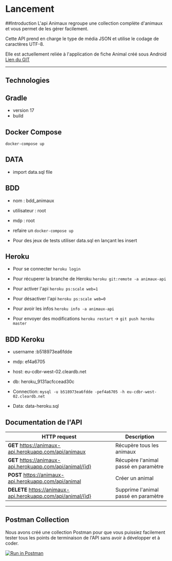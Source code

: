 # Lancement
##Introduction
L'api Animaux regroupe une collection complète d'animaux et vous permet de les gérer facilement.

Cette API prend en charge le type de média JSON et utilise le codage de caractères UTF-8.

Elle est actuellement reliée à l'application de fiche Animal créé sous Android [Lien du GIT](https://github.com/Joktaa/Animaux)

---
## Technologies

## Gradle
- version 17
- build

## Docker Compose
`docker-compose up`

## DATA
- import data.sql file

## BDD
- nom : bdd_animaux
- utilisateur : root
- mdp : root


- refaire un `docker-compose up`


- Pour des jeux de tests utiliser data.sql en lançant les insert

## Heroku
- Pour se connecter `heroku login`

- Pour récuperer la branche de Heroku `heroku git:remote -a animaux-api`

- Pour activer l'api `heroku ps:scale web=1`

- Pour désactiver l'api `heroku ps:scale web=0`

- Pour avoir les infos `heroku info -a animaux-api`

- Pour envoyer des modifications `heroku restart` -> `git push heroku master`

## BDD Keroku

- username :b518973ea6fdde

- mdp: ef4a6705

- host: eu-cdbr-west-02.cleardb.net

- db: heroku_9131acfccead30c


- Connection: `mysql -u b518973ea6fdde -pef4a6705 -h eu-cdbr-west-02.cleardb.net`
- Data: data-heroku.sql

## Documentation de l'API

| HTTP request | Description
| ------------- | ------------
| **GET** https://animaux-api.herokuapp.com/api/animaux | Récupère tous les animaux
| **GET** https://animaux-api.herokuapp.com/api/animal/{id} | Récupère l'animal passé en paramètre
| **POST** https://animaux-api.herokuapp.com/api/animal | Créer un animal
| **DELETE** https://animaux-api.herokuapp.com/api/animal/{id}| Supprime l'animal passé en paramètre

---

## Postman Collection
Nous avons créé une collection Postman pour que vous puissiez facilement tester tous les points de terminaison de l'API sans avoir à développer et à coder.

[![Run in Postman](https://run.pstmn.io/button.svg)](https://god.gw.postman.com/run-collection/14102114-eaa917a9-53e2-423c-8f62-a7da5cf36ae0?action=collection%2Ffork&collection-url=entityId%3D14102114-eaa917a9-53e2-423c-8f62-a7da5cf36ae0%26entityType%3Dcollection%26workspaceId%3D6baa53a4-e9a6-4a5c-b7a0-6f3c418b5d06)

